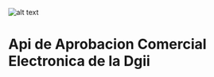 ![alt text](https://github.com/ronaldmirabal/Api-de-aprobacion-comercial-electronica-dgii/public/assets/images/main/dgiilogo.png?raw=true)

# Api de Aprobacion Comercial Electronica de la Dgii

